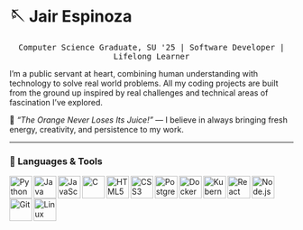 # 🪡 Jair Espinoza

<p align="center">
  <kbd>Computer Science Graduate, SU '25 | Software Developer | Lifelong Learner</kbd>
</p>

I’m a public servant at heart, combining human understanding with technology to solve real world problems. All my coding projects are built from the ground up inspired by real challenges and technical areas of fascination I’ve explored.

🍊 *“The Orange Never Loses Its Juice!”* — I believe in always bringing fresh energy, creativity, and persistence to my work.

---

### 🧰 Languages & Tools

<img align="left" alt="Python" width="40px" src="https://cdn.jsdelivr.net/gh/devicons/devicon/icons/python/python-original.svg" />
<img align="left" alt="Java" width="40px" src="https://cdn.jsdelivr.net/gh/devicons/devicon/icons/java/java-original.svg" />
<img align="left" alt="JavaScript" width="40px" src="https://cdn.jsdelivr.net/gh/devicons/devicon/icons/javascript/javascript-original.svg" />
<img align="left" alt="C" width="40px" src="https://cdn.jsdelivr.net/gh/devicons/devicon/icons/c/c-original.svg" />
<img align="left" alt="HTML5" width="40px" src="https://cdn.jsdelivr.net/gh/devicons/devicon/icons/html5/html5-original.svg" />
<img align="left" alt="CSS3" width="40px" src="https://cdn.jsdelivr.net/gh/devicons/devicon/icons/css3/css3-original.svg" />
<img align="left" alt="PostgreSQL" width="40px" src="https://cdn.jsdelivr.net/gh/devicons/devicon/icons/postgresql/postgresql-original.svg" />
<img align="left" alt="Docker" width="40px" src="https://cdn.jsdelivr.net/gh/devicons/devicon/icons/docker/docker-original.svg" />
<img align="left" alt="Kubernetes" width="40px" src="https://cdn.jsdelivr.net/gh/devicons/devicon/icons/kubernetes/kubernetes-plain.svg" />
<img align="left" alt="React" width="40px" src="https://cdn.jsdelivr.net/gh/devicons/devicon/icons/react/react-original.svg" />
<img align="left" alt="Node.js" width="40px" src="https://cdn.jsdelivr.net/gh/devicons/devicon/icons/nodejs/nodejs-original.svg" />
<img align="left" alt="Git" width="40px" src="https://cdn.jsdelivr.net/gh/devicons/devicon/icons/git/git-original.svg" />
<img align="left" alt="Linux" width="40px" src="https://cdn.jsdelivr.net/gh/devicons/devicon/icons/linux/linux-original.svg" />

<br clear="left"/>

